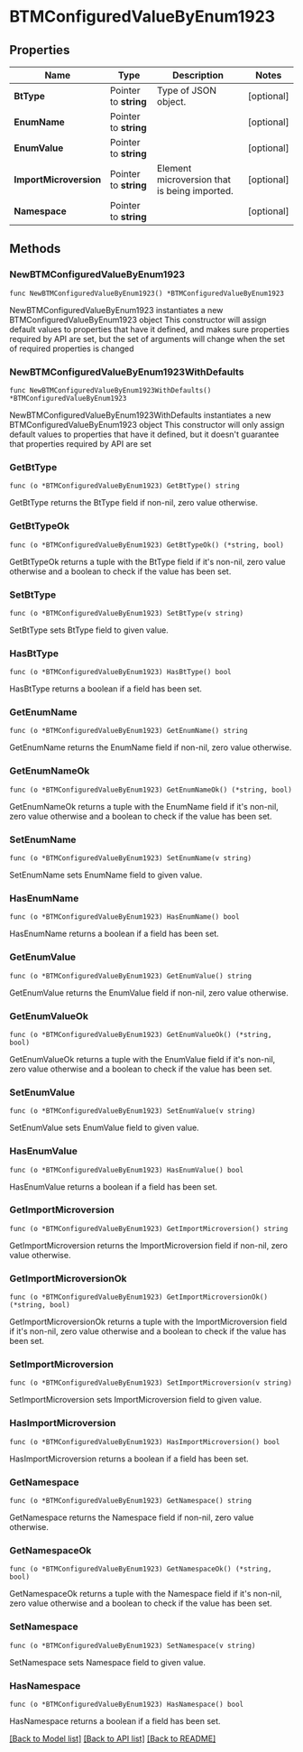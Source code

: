 # BTMConfiguredValueByEnum1923

## Properties

Name | Type | Description | Notes
------------ | ------------- | ------------- | -------------
**BtType** | Pointer to **string** | Type of JSON object. | [optional] 
**EnumName** | Pointer to **string** |  | [optional] 
**EnumValue** | Pointer to **string** |  | [optional] 
**ImportMicroversion** | Pointer to **string** | Element microversion that is being imported. | [optional] 
**Namespace** | Pointer to **string** |  | [optional] 

## Methods

### NewBTMConfiguredValueByEnum1923

`func NewBTMConfiguredValueByEnum1923() *BTMConfiguredValueByEnum1923`

NewBTMConfiguredValueByEnum1923 instantiates a new BTMConfiguredValueByEnum1923 object
This constructor will assign default values to properties that have it defined,
and makes sure properties required by API are set, but the set of arguments
will change when the set of required properties is changed

### NewBTMConfiguredValueByEnum1923WithDefaults

`func NewBTMConfiguredValueByEnum1923WithDefaults() *BTMConfiguredValueByEnum1923`

NewBTMConfiguredValueByEnum1923WithDefaults instantiates a new BTMConfiguredValueByEnum1923 object
This constructor will only assign default values to properties that have it defined,
but it doesn't guarantee that properties required by API are set

### GetBtType

`func (o *BTMConfiguredValueByEnum1923) GetBtType() string`

GetBtType returns the BtType field if non-nil, zero value otherwise.

### GetBtTypeOk

`func (o *BTMConfiguredValueByEnum1923) GetBtTypeOk() (*string, bool)`

GetBtTypeOk returns a tuple with the BtType field if it's non-nil, zero value otherwise
and a boolean to check if the value has been set.

### SetBtType

`func (o *BTMConfiguredValueByEnum1923) SetBtType(v string)`

SetBtType sets BtType field to given value.

### HasBtType

`func (o *BTMConfiguredValueByEnum1923) HasBtType() bool`

HasBtType returns a boolean if a field has been set.

### GetEnumName

`func (o *BTMConfiguredValueByEnum1923) GetEnumName() string`

GetEnumName returns the EnumName field if non-nil, zero value otherwise.

### GetEnumNameOk

`func (o *BTMConfiguredValueByEnum1923) GetEnumNameOk() (*string, bool)`

GetEnumNameOk returns a tuple with the EnumName field if it's non-nil, zero value otherwise
and a boolean to check if the value has been set.

### SetEnumName

`func (o *BTMConfiguredValueByEnum1923) SetEnumName(v string)`

SetEnumName sets EnumName field to given value.

### HasEnumName

`func (o *BTMConfiguredValueByEnum1923) HasEnumName() bool`

HasEnumName returns a boolean if a field has been set.

### GetEnumValue

`func (o *BTMConfiguredValueByEnum1923) GetEnumValue() string`

GetEnumValue returns the EnumValue field if non-nil, zero value otherwise.

### GetEnumValueOk

`func (o *BTMConfiguredValueByEnum1923) GetEnumValueOk() (*string, bool)`

GetEnumValueOk returns a tuple with the EnumValue field if it's non-nil, zero value otherwise
and a boolean to check if the value has been set.

### SetEnumValue

`func (o *BTMConfiguredValueByEnum1923) SetEnumValue(v string)`

SetEnumValue sets EnumValue field to given value.

### HasEnumValue

`func (o *BTMConfiguredValueByEnum1923) HasEnumValue() bool`

HasEnumValue returns a boolean if a field has been set.

### GetImportMicroversion

`func (o *BTMConfiguredValueByEnum1923) GetImportMicroversion() string`

GetImportMicroversion returns the ImportMicroversion field if non-nil, zero value otherwise.

### GetImportMicroversionOk

`func (o *BTMConfiguredValueByEnum1923) GetImportMicroversionOk() (*string, bool)`

GetImportMicroversionOk returns a tuple with the ImportMicroversion field if it's non-nil, zero value otherwise
and a boolean to check if the value has been set.

### SetImportMicroversion

`func (o *BTMConfiguredValueByEnum1923) SetImportMicroversion(v string)`

SetImportMicroversion sets ImportMicroversion field to given value.

### HasImportMicroversion

`func (o *BTMConfiguredValueByEnum1923) HasImportMicroversion() bool`

HasImportMicroversion returns a boolean if a field has been set.

### GetNamespace

`func (o *BTMConfiguredValueByEnum1923) GetNamespace() string`

GetNamespace returns the Namespace field if non-nil, zero value otherwise.

### GetNamespaceOk

`func (o *BTMConfiguredValueByEnum1923) GetNamespaceOk() (*string, bool)`

GetNamespaceOk returns a tuple with the Namespace field if it's non-nil, zero value otherwise
and a boolean to check if the value has been set.

### SetNamespace

`func (o *BTMConfiguredValueByEnum1923) SetNamespace(v string)`

SetNamespace sets Namespace field to given value.

### HasNamespace

`func (o *BTMConfiguredValueByEnum1923) HasNamespace() bool`

HasNamespace returns a boolean if a field has been set.


[[Back to Model list]](../README.md#documentation-for-models) [[Back to API list]](../README.md#documentation-for-api-endpoints) [[Back to README]](../README.md)



